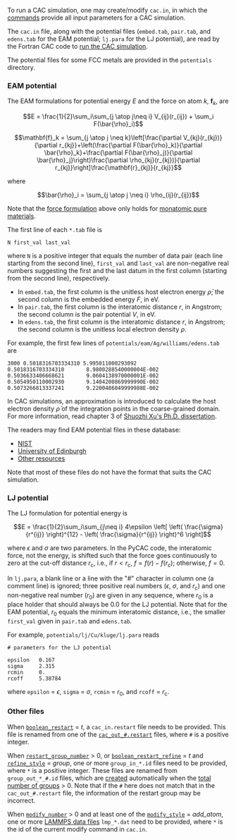 To run a CAC simulation, one may create/modify `cac.in`, in which the [commands](../chapter-5/README.md) provide all input parameters for a CAC simulation.

The `cac.in` file, along with the potential files (`embed.tab`, `pair.tab`, and `edens.tab` for the EAM potential; `lj.para` for the LJ potential), are read by the Fortran CAC code to [run the CAC simulation](../chapter-1/compilation-and-execution.md).

The potential files for some FCC metals are provided in the `potentials` directory.

### EAM potential

The EAM formulations for potential energy $E$ and the force on atom $k$, $\mathbf{f}_k$, are

$$E = \frac{1}{2}\sum_i\sum_{j \atop j\neq i} V_{ij}(r_{ij}) + \sum_i F(\bar{\rho}_i)$$

$$\mathbf{f}_k = \sum_{j \atop j \neq k}\left[\frac{\partial V_{kj}(r_{kj})}{\partial r_{kj}}+\left(\frac{\partial F(\bar{\rho}_k)}{\partial \bar{\rho}_k}+\frac{\partial F(\bar{\rho}_j)}{\partial \bar{\rho}_j}\right)\frac{\partial \rho_{kj}(r_{kj})}{\partial r_{kj}}\right]\frac{\mathbf{r}_{kj}}{r_{kj}}$$

where

$$\bar{\rho}_i = \sum_{j \atop j \neq i} \rho_{ij}(r_{ij})$$

Note that the [force formulation](../chapter-8/eam.md) above only holds for [monatomic pure materials](../chapter-1/pycac-features.md).

The first line of each `*.tab` file is

	N first_val last_val

where `N` is a positive integer that equals the number of data pair (each line starting from the second line), `first_val` and `last_val` are non-negative real numbers suggesting the first and the last datum in the first column (starting from the second line), respectively.

* In `embed.tab`, the first column is the unitless host electron energy $\bar{\rho}$; the second column is the embedded energy $F$, in eV.
* In `pair.tab`, the first column is the interatomic distance $r$, in Angstrom; the second column is the pair potential $V$, in eV.
* In `edens.tab`, the first column is the interatomic distance $r$, in Angstrom; the second column is the unitless local electron density $\rho$.

For example, the first few lines of `potentials/eam/Ag/williams/edens.tab` are

	3000 0.5018316703334310 5.995011000293092
	0.5018316703334310       8.9800288540000004E-002
	0.5036633406668621       9.0604138970000001E-002
	0.5054950110002930       9.1404200869999990E-002
	0.5073266813337241       9.2200486049999988E-002

In CAC simulations, an approximation is introduced to calculate the host electron density $\bar{\rho}$ of the integration points in the coarse-grained domain. For more information, read chapter 3 of [Shuozhi Xu's Ph.D. dissertation](https://smartech.gatech.edu/handle/1853/56314).

The readers may find EAM potential files in these database:

* [NIST](https://www.ctcms.nist.gov/potentials)
* [University of Edinburgh](http://www.homepages.ed.ac.uk/gja/moldy/moldy.html)
* [Other resources](https://www.ctcms.nist.gov/potentials/resources.html)

Note that most of these files do not have the format that suits the CAC simulation.

### LJ potential

The LJ formulation for potential energy is

$$E = \frac{1}{2}\sum_i\sum_{j\neq i} 4\epsilon \left[ \left( \frac{\sigma}{r^{ij}} \right)^{12} - \left( \frac{\sigma}{r^{ij}} \right)^6 \right]$$

where $\epsilon$ and $\sigma$ are two parameters. In the PyCAC code, the interatomic force, not the energy, is shifted such that the force goes continuously to zero at the cut-off distance $r_\mathrm{c}$, i.e., if $r < r_\mathrm{c}$, $f = f(r) - f(r_\mathrm{c})$; otherwise, $f = 0$.

In `lj.para`, a blank line or a line with the "\#" character in column one (a comment line) is ignored; three positive real numbers ($\epsilon$, $\sigma$, and $r_\mathrm{c}$) and one non-negative real number ($r_0$) are given in any sequence, where $r_0$ is a place holder that should always be 0.0 for the LJ potential. Note that for the EAM potential, $r_0$ equals the minimum interatomic distance, i.e., the smaller `first_val` given in `pair.tab` and `edens.tab`.

For example, `potentials/lj/Cu/kluge/lj.para` reads

	# parameters for the LJ potential
	
	epsilon   0.167
	sigma     2.315
	rcmin     0.
	rcoff     5.38784

where `epsilon` = $\epsilon$, `sigma` = $\sigma$, `rcmin` = $r_0$, and `rcoff` = $r_\mathrm{c}$.

### Other files

When [`boolean_restart`](../chapter-5/restart.md) = _t_, a `cac_in.restart` file needs to be provided. This file is renamed from one of the [`cac_out_#.restart`](output.md) files, where `#` is a positive integer.

When [`restart_group_number`](../chapter-5/group_num.md) > 0, or [`boolean_restart_refine`](../chapter-5/restart.md) = _t_ and [`refine_style`](../chapter-5/refine.md) = _group_, one or more `group_in_*.id` files need to be provided, where `*` is a positive integer. These files are renamed from `group_out_*_#.id` files, which are [created](output.md) automatically when the [total number of groups](../chapter-5/group_num.md) > 0. Note that if the `#` here does not match that in the `cac_out_#.restart` file, the information of the restart group may be incorrect.

When [`modify_number`](../chapter-5/modify_num.md) > 0 and at least one of the [`modify_style`](../chapter-5/modify.md) = _add\_atom_, one or more [LAMMPS data files](http://lammps.sandia.gov/doc/2001/data_format.html) `lmp_*.dat` need to be provided, where `*` is the id of the current modify command in `cac.in`.